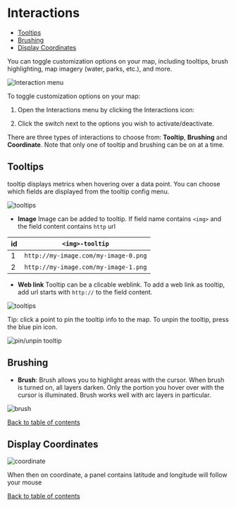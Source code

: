 # Interactions

<!-- TOC -->

- [Tooltips](#tooltips)
- [Brushing](#brushing)
- [Display Coordinates](#display-coordinates)
<!-- /TOC -->

You can toggle customization options on your map, including tooltips, brush highlighting, map imagery (water, parks, etc.), and more.

![Interaction menu](https://d1a3f4spazzrp4.cloudfront.net/indranil-kepler.gl/documentation/g-interactions-0.png 'Interaction menu')

To toggle customization options on your map:

1. Open the Interactions menu by clicking the Interactions icon:

2. Click the switch next to the options you wish to activate/deactivate.

There are three types of interactions to choose from: **Tooltip**, **Brushing** and **Coordinate**. Note that only one of tooltip and brushing can be on at a time.

## Tooltips

tooltip displays metrics when hovering over a data point. You can choose which fields are displayed from the tooltip config menu.

![tooltips](https://d1a3f4spazzrp4.cloudfront.net/indranil-kepler.gl/documentation/image25.png 'tooltips')

- **Image** Image can be added to tooltip. If field name contains `<img>` and the field content contains `http` url

| id  | `<img>-tooltip`                      |
| --- | ------------------------------------ |
| 1   | `http://my-image.com/my-image-0.png` |
| 2   | `http://my-image.com/my-image-1.png` |

- **Web link**
  Tooltip can be a clicable weblink. To add a web link as tooltip, add url starts with `http://` to the field content.

![tooltips](https://d1a3f4spazzrp4.cloudfront.net/indranil-kepler.gl/documentation/g-interactions-1.png 'tooltips')

Tip: click a point to pin the tooltip info to the map. To unpin the tooltip, press the blue pin icon.

![pin/unpin tooltip](https://d1a3f4spazzrp4.cloudfront.net/indranil-kepler.gl/documentation/image15.png 'pin/unpin tooltip')

## Brushing

- **Brush**: Brush allows you to highlight areas with the cursor. When brush is turned on, all layers darken. Only the portion you hover over with the cursor is illuminated. Brush works well with arc layers in particular.

![brush](https://d1a3f4spazzrp4.cloudfront.net/indranil-kepler.gl/documentation/image12.png 'brush')

[Back to table of contents](README.md)

## Display Coordinates

![coordinate](https://d1a3f4spazzrp4.cloudfront.net/indranil-kepler.gl/documentation/g-interactions-2.png 'coordinate')

When then on coordinate, a panel contains latitude and longitude will follow your mouse

[Back to table of contents](README.md)
